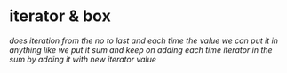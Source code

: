 # iterator & box
*does iteration from the no to last and each time the value we can put it in anything like we put it sum
and keep on adding each time iterator in the sum by adding it with new iterator value*